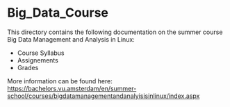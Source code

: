 # Big_Data_Course
This directory contains the following documentation on the summer course Big Data Management and Analysis in Linux:
  - Course Syllabus
  - Assignements
  - Grades
  
More information can be found here: https://bachelors.vu.amsterdam/en/summer-school/courses/bigdatamanagementandanalyisisinlinux/index.aspx
  
